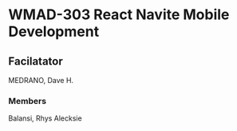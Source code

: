 # WMAD-303 React Navite Mobile Development

## Facilatator 
MEDRANO, Dave H.

### Members
Balansi, Rhys Alecksie